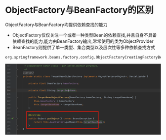 # ObjectFactory与BeanFactory的区别

ObjectFactory与BeanFactory均提供依赖查找的能力

- ObjectFactory仅仅关注一个或者一种类型Bean的依赖查找,并且自身不具备依赖查找的能力,能力由BeanFactory输出,常常使用的类为ObjectProvider
- BeanFactory则提供了单一类型、集合类型以及层次性等多种依赖查找方式

```
org.springframework.beans.factory.config.ObjectFactoryCreatingFactoryBean.TargetBeanObjectFactory
```

![image-20201102212015503](../../assets/image-20201102212015503.png)



